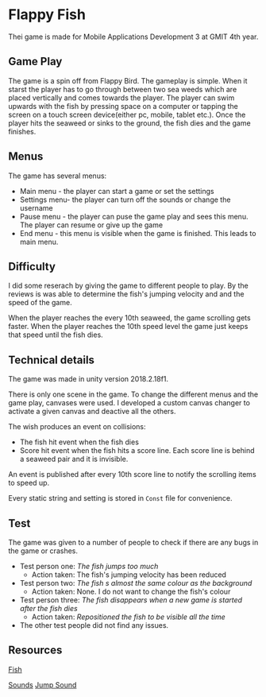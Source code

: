 # Flappy Fish
Thei game is made for Mobile Applications Development 3 at GMIT 4th year.

## Game Play
The game is a spin off from Flappy Bird. The gameplay is simple. When it starst the player has to go through between two sea weeds which are placed vertically and comes towards the player. The player can swim upwards with the fish by pressing space on a computer or tapping the screen on a touch screen device(either pc, mobile, tablet etc.). Once the player hits the seaweed or sinks to the ground, the fish dies and the game finishes.
## Menus
The game has several menus:
* Main menu - the player can start a game or set the settings
* Settings menu- the player can turn off the sounds or change the username
* Pause menu - the player can puse the game play and sees this menu. The player can resume or give up the game
* End menu - this menu is visible when the game is finished. This leads to main menu.
## Difficulty
I did some reserach by giving the game to different people to play. By the reviews is was able to determine the fish's jumping velocity and and the speed of the game.

When the player reaches the every 10th seaweed, the game scrolling gets faster. When the player reaches the 10th speed level the game just keeps that speed until the fish dies.

## Technical details
The game was made in unity version 2018.2.18f1.

There is only one scene in the game. To change the different menus and the game play, canvases were used. I developed a custom canvas changer to activate a given canvas and deactive all the others.

The wish produces an event on collisions:
* The fish hit event when the fish dies
* Score hit event when the fish hits a score line. Each score line is behind a seaweed pair and it is invisible.

An event is published after every 10th score line to notify the scrolling items to speed up.

Every static string and setting is stored in `Const` file for convenience.

## Test
The game was given to a number of people to check if there are any bugs in the game or crashes.
* Test person one: _The fish jumps too much_
    * Action taken: The fish's jumping velocity has been reduced
* Test person two: _The fish s almost the same colour as the background_
    * Action taken: None. I do not want to change the fish's colour
* Test person three: _The fish disappears when a new game is started after the fish dies_
    * Action taken: _Repositioned the fish to be visible all the time_
* The other test people did not find any issues.

## Resources
[Fish](https://www.google.ie/url?sa=i&rct=j&q=&esrc=s&source=images&cd=&cad=rja&uact=8&ved=2ahUKEwijqOni_fvdAhUrsqQKHSkMDbMQjhx6BAgBEAM&url=https%3A%2F%2Fbr.vexels.com%2Fpng-svg%2Fprevisualizar%2F143215%2Fdesenhos-animados-roxos-dos-peixes&psig=AOvVaw20goE1hj6kjL6bUrNleuuU&ust=1539264620982581)

[Sounds](http://soundbible.com/tags-fish.html)
[Jump Sound](http://d2s0dwtr0maev1.cloudfront.net/animals/fish/fish_small_jump_06.mp3)